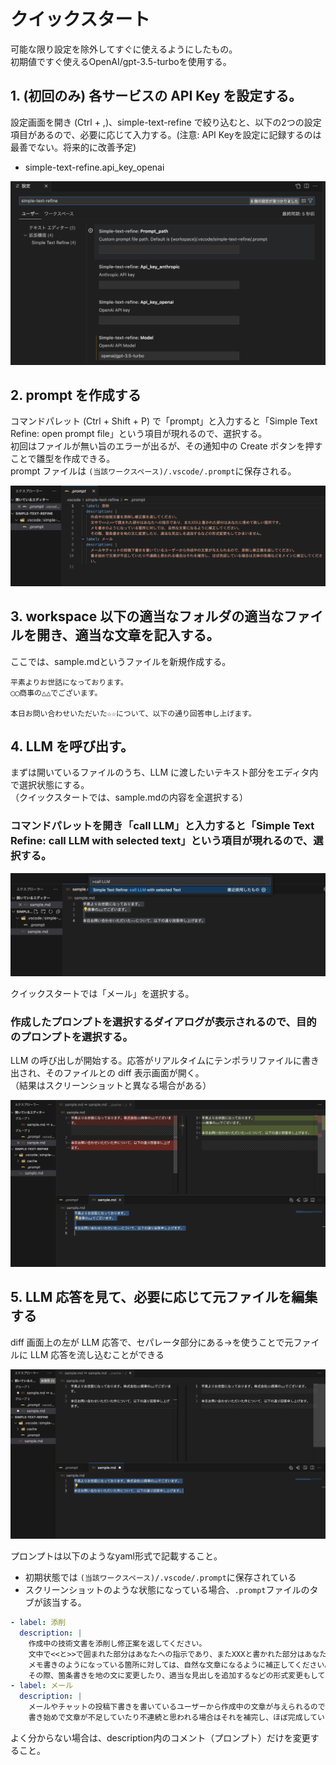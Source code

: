 # クイックスタート
可能な限り設定を除外してすぐに使えるようにしたもの。  
初期値ですぐ使えるOpenAI/gpt-3.5-turboを使用する。

## 1. (初回のみ) 各サービスの API Key を設定する。
設定画面を開き (Ctrl + ,)、simple-text-refine で絞り込むと、以下の2つの設定項目があるので、必要に応じて入力する。(注意: API Keyを設定に記録するのは最善でない。将来的に改善予定)

- simple-text-refine.api_key_openai

![screenshot](assets/quickstart/screenshot-1.png)

## 2. prompt を作成する
コマンドパレット (Ctrl + Shift + P) で「prompt」と入力すると「Simple Text Refine: open prompt file」という項目が現れるので、選択する。  
初回はファイルが無い旨のエラーが出るが、その通知中の Create ボタンを押すことで雛型を作成できる。  
prompt ファイルは `(当該ワークスペース)/.vscode/.prompt`に保存される。

![screenshot](assets/quickstart/screenshot-2.png)

## 3. workspace 以下の適当なフォルダの適当なファイルを開き、適当な文章を記入する。
ここでは、sample.mdというファイルを新規作成する。

```
平素よりお世話になっております。
◯◯商事の△△でございます。

本日お問い合わせいただいた☆☆について、以下の通り回答申し上げます。
```

## 4. LLM を呼び出す。
まずは開いているファイルのうち、LLM に渡したいテキスト部分をエディタ内で選択状態にする。  
（クイックスタートでは、sample.mdの内容を全選択する）

### コマンドパレットを開き「call LLM」と入力すると「Simple Text Refine: call LLM with selected text」という項目が現れるので、選択する。

![screenshot](assets/quickstart/screenshot-3.png)

クイックスタートでは「メール」を選択する。

### 作成したプロンプトを選択するダイアログが表示されるので、目的のプロンプトを選択する。
LLM の呼び出しが開始する。応答がリアルタイムにテンポラリファイルに書き出され、そのファイルとの diff 表示画面が開く。  
（結果はスクリーンショットと異なる場合がある）

![screenshot](assets/quickstart/screenshot-4.png)

## 5. LLM 応答を見て、必要に応じて元ファイルを編集する
diff 画面上の左が LLM 応答で、セパレータ部分にある→を使うことで元ファイルに LLM 応答を流し込むことができる

![screenshot](assets/quickstart/screenshot-5.png)

プロンプトは以下のようなyaml形式で記載すること。  

- 初期状態では `(当該ワークスペース)/.vscode/.prompt`に保存されている
- スクリーンショットのような状態になっている場合、`.prompt`ファイルのタブが該当する。

```yml
- label: 添削
  description: |
    作成中の技術文書を添削し修正案を返してください。
    文中で<<と>>で囲まれた部分はあなたへの指示であり、またXXXと書かれた部分はあなたに埋めて欲しい箇所です。
    メモ書きのようになっている箇所に対しては、自然な文章になるように補正してください。
    その際、箇条書きを地の文に変更したり、適当な見出しを追加するなどの形式変更もしてかまいません。
- label: メール
  description: |
    メールやチャットの投稿下書きを書いているユーザーから作成中の文章が与えられるので、添削し修正案を返してください。
    書き始めで文章が不足していたり不連続と思われる場合はそれを補完し、ほぼ完成している場合は文体の改善などをメインに修正してください。
```

よく分からない場合は、description内のコメント（プロンプト）だけを変更すること。

